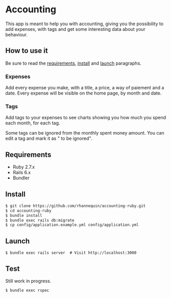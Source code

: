# Accounting

This app is meant to help you with accounting, giving you the possibility to add expenses, with tags and get some interesting data about your behaviour.

## How to use it

Be sure to read the [requirements](#requirements), [install](#install) and [launch](#launch) paragraphs.

### Expenses

Add every expense you make, with a title, a price, a way of paiement and a date. Every expense will be visible on the home page, by month and date.

### Tags

Add tags to your expenses to see charts showing you how much you spend each month, for each tag.

Some tags can be ignored from the monthly spent money amount. You can edit a tag and mark it as " to be ignored".

## Requirements

* Ruby 2.7.x
* Rails 6.x
* Bundler

## Install

```bash
$ git clone https://github.com/rhannequin/accounting-ruby.git
$ cd accounting-ruby
$ bundle install
$ bundle exec rails db:migrate
$ cp config/application.example.yml config/application.yml
```

## Launch

```
$ bundle exec rails server  # Visit http://localhost:3000
```

## Test

Still work in progress.

```bash
$ bundle exec rspec
```
